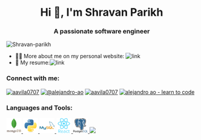 <h1 align="center">Hi 👋, I'm Shravan Parikh</h1>
<h3 align="center">A passionate software engineer</h3>

<p align="left"> <img src="https://komarev.com/ghpvc/?username=Shravan-parikh&label=Profile%20views&color=0e75b6&style=flat" alt="Shravan-parikh" /> </p>

- 👨‍💻 More about me on my personal website: ![link](https://personal-portfolio-five-beta.vercel.app/)
- 📁 My resume:![link](https://drive.google.com/file/d/1xrTUv8ekaqQiDoriWOAMZBESlTbqwVZn/view?usp=sharing)

<h3 align="left">Connect with me:</h3>
<p align="left">
<a href="https://www.linkedin.com/in/shravan-parikh-311767215/" target="_blank"><img align="center" src="https://raw.githubusercontent.com/rahuldkjain/github-profile-readme-generator/master/src/images/icons/Social/linked-in-alt.svg" alt="aavila0707" height="30" width="40" /></a>
<a href="" target="_blank"><img align="center" src="https://raw.githubusercontent.com/rahuldkjain/github-profile-readme-generator/master/src/images/icons/Social/medium.svg" alt="@alejandro-ao" height="30" width="40" /></a>
  <a href="" target="_blank"><img align="center" src="https://raw.githubusercontent.com/rahuldkjain/github-profile-readme-generator/master/src/images/icons/Social/codepen.svg" alt="aavila0707" height="30" width="40" /></a>
<a href="" target="_blank"><img align="center" src="https://raw.githubusercontent.com/rahuldkjain/github-profile-readme-generator/master/src/images/icons/Social/github.svg" alt="alejandro ao - learn to code" height="30" width="40" /></a>
</p>

<h3 align="left">Languages and Tools:</h3>
<p align="left"> 
 <a href="https://www.mongodb.com/" target="_blank" rel="noreferrer"> <img src="https://raw.githubusercontent.com/devicons/devicon/master/icons/mongodb/mongodb-original-wordmark.svg" alt="mongodb" width="40" height="40"/> </a>   
  <a href="https://www.python.org" target="_blank" rel="noreferrer"> <img src="https://raw.githubusercontent.com/devicons/devicon/master/icons/python/python-original.svg" alt="python" width="40" height="40"/> </a> 
  <a href="https://www.mysql.com/" target="_blank" rel="noreferrer"> <img src="https://raw.githubusercontent.com/devicons/devicon/master/icons/mysql/mysql-original-wordmark.svg" alt="mysql" width="40" height="40"/> </a>
  <a href="https://reactjs.org/" target="_blank" rel="noreferrer"> <img src="https://raw.githubusercontent.com/devicons/devicon/master/icons/react/react-original-wordmark.svg" alt="react" width="40" height="40"/> </a> 
  <a href="https://www.postgresql.org" target="_blank" rel="noreferrer"> <img src="https://raw.githubusercontent.com/devicons/devicon/master/icons/postgresql/postgresql-original-wordmark.svg" alt="postgresql" width="40" height="40"/>  </a> 
   <a href="https://skillicons.dev">
    <img src="https://skillicons.dev/icons?i=,python,java,html,css,js,django,react,github,postman,mysql,postgresql,mongodb,gcp,figma,git=8" />
  </a>
<!--  <a href="https://webpack.js.org" target="_blank" rel="noreferrer"> <img src="https://raw.githubusercontent.com/devicons/devicon/d00d0969292a6569d45b06d3f350f463a0107b0d/icons/webpack/webpack-original-wordmark.svg" alt="webpack" width="40" height="40"/> </a> -->
</p>
